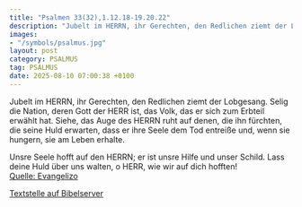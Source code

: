 ```yaml
---
title: "Psalmen 33(32),1.12.18-19.20.22"
description: "Jubelt im HERRN, ihr Gerechten, den Redlichen ziemt der Lobgesang. Selig die Nation, deren Gott der HERR ist, das Volk, das er sich zum Erbteil erwählt hat. Siehe, das Auge des HERRN ruht auf denen, die ihn fürchten, die seine Huld erwarten, dass er ihre Seele dem Tod entreiße un...."
images:
- "/symbols/psalmus.jpg"
layout: post
category: PSALMUS
tag: PSALMUS
date: 2025-08-10 07:00:38 +0100
---
```

Jubelt im HERRN, ihr Gerechten, den Redlichen ziemt der Lobgesang.
Selig die Nation, deren Gott der HERR ist, das Volk, das er sich zum Erbteil erwählt hat.
Siehe, das Auge des HERRN ruht auf denen, die ihn fürchten, die seine Huld erwarten,
dass er ihre Seele dem Tod entreiße und, wenn sie hungern, sie am Leben erhalte.<!--more-->

Unsre Seele hofft auf den HERRN; er ist unsre Hilfe und unser Schild.
Lass deine Huld über uns walten, o HERR, wie wir auf dich hofften!<br>
[Quelle: Evangelizo](https://evangeliumtagfuertag.org/DE/gospel)

[Textstelle auf Bibelserver](https://www.bibleserver.com/EU/ps33(32),1.12.18-19.20.22)
